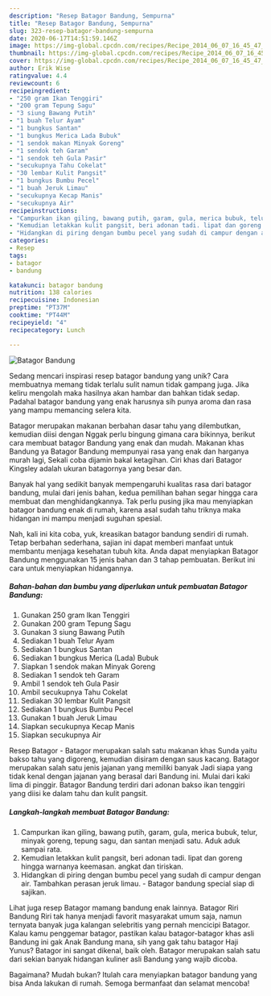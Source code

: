 ```yaml
---
description: "Resep Batagor Bandung, Sempurna"
title: "Resep Batagor Bandung, Sempurna"
slug: 323-resep-batagor-bandung-sempurna
date: 2020-06-17T14:51:59.146Z
image: https://img-global.cpcdn.com/recipes/Recipe_2014_06_07_16_45_47_280_2543ff_original_20140216_130906/751x532cq70/batagor-bandung-foto-resep-utama.jpg
thumbnail: https://img-global.cpcdn.com/recipes/Recipe_2014_06_07_16_45_47_280_2543ff_original_20140216_130906/751x532cq70/batagor-bandung-foto-resep-utama.jpg
cover: https://img-global.cpcdn.com/recipes/Recipe_2014_06_07_16_45_47_280_2543ff_original_20140216_130906/751x532cq70/batagor-bandung-foto-resep-utama.jpg
author: Erik Wise
ratingvalue: 4.4
reviewcount: 6
recipeingredient:
- "250 gram Ikan Tenggiri"
- "200 gram Tepung Sagu"
- "3 siung Bawang Putih"
- "1 buah Telur Ayam"
- "1 bungkus Santan"
- "1 bungkus Merica Lada Bubuk"
- "1 sendok makan Minyak Goreng"
- "1 sendok teh Garam"
- "1 sendok teh Gula Pasir"
- "secukupnya Tahu Cokelat"
- "30 lembar Kulit Pangsit"
- "1 bungkus Bumbu Pecel"
- "1 buah Jeruk Limau"
- "secukupnya Kecap Manis"
- "secukupnya Air"
recipeinstructions:
- "Campurkan ikan giling, bawang putih, garam, gula, merica bubuk, telur, minyak goreng, tepung sagu, dan santan menjadi satu. Aduk aduk sampai rata."
- "Kemudian letakkan kulit pangsit, beri adonan tadi. lipat dan goreng hingga warnanya keemasan. angkat dan tiriskan."
- "Hidangkan di piring dengan bumbu pecel yang sudah di campur dengan air. Tambahkan perasan jeruk limau. Batagor bandung special siap di sajikan."
categories:
- Resep
tags:
- batagor
- bandung

katakunci: batagor bandung 
nutrition: 138 calories
recipecuisine: Indonesian
preptime: "PT37M"
cooktime: "PT44M"
recipeyield: "4"
recipecategory: Lunch

---
```



![Batagor Bandung](https://img-global.cpcdn.com/recipes/Recipe_2014_06_07_16_45_47_280_2543ff_original_20140216_130906/751x532cq70/batagor-bandung-foto-resep-utama.jpg)

Sedang mencari inspirasi resep batagor bandung yang unik? Cara membuatnya memang tidak terlalu sulit namun tidak gampang juga. Jika keliru mengolah maka hasilnya akan hambar dan bahkan tidak sedap. Padahal batagor bandung yang enak harusnya sih punya aroma dan rasa yang mampu memancing selera kita.

Batagor merupakan makanan berbahan dasar tahu yang dilembutkan, kemudian diisi dengan Nggak perlu bingung gimana cara bikinnya, berikut cara membuat batagor Bandung yang enak dan mudah. Makanan khas Bandung ya Batagor Bandung mempunyai rasa yang enak dan harganya murah lagi, Sekali coba dijamin bakal ketagihan. Ciri khas dari Batagor Kingsley adalah ukuran batagornya yang besar dan.

Banyak hal yang sedikit banyak mempengaruhi kualitas rasa dari batagor bandung, mulai dari jenis bahan, kedua pemilihan bahan segar hingga cara membuat dan menghidangkannya. Tak perlu pusing jika mau menyiapkan batagor bandung enak di rumah, karena asal sudah tahu triknya maka hidangan ini mampu menjadi suguhan spesial.


Nah, kali ini kita coba, yuk, kreasikan batagor bandung sendiri di rumah. Tetap berbahan sederhana, sajian ini dapat memberi manfaat untuk membantu menjaga kesehatan tubuh kita. Anda dapat menyiapkan Batagor Bandung menggunakan 15 jenis bahan dan 3 tahap pembuatan. Berikut ini cara untuk menyiapkan hidangannya.

<!--inarticleads1-->

##### Bahan-bahan dan bumbu yang diperlukan untuk pembuatan Batagor Bandung:

1. Gunakan 250 gram Ikan Tenggiri
1. Gunakan 200 gram Tepung Sagu
1. Gunakan 3 siung Bawang Putih
1. Sediakan 1 buah Telur Ayam
1. Sediakan 1 bungkus Santan
1. Sediakan 1 bungkus Merica (Lada) Bubuk
1. Siapkan 1 sendok makan Minyak Goreng
1. Sediakan 1 sendok teh Garam
1. Ambil 1 sendok teh Gula Pasir
1. Ambil secukupnya Tahu Cokelat
1. Sediakan 30 lembar Kulit Pangsit
1. Sediakan 1 bungkus Bumbu Pecel
1. Gunakan 1 buah Jeruk Limau
1. Siapkan secukupnya Kecap Manis
1. Siapkan secukupnya Air


Resep Batagor - Batagor merupakan salah satu makanan khas Sunda yaitu bakso tahu yang digoreng, kemudian disiram dengan saus kacang. Batagor merupakan salah satu jenis jajanan yang memiliki banyak Jadi siapa yang tidak kenal dengan jajanan yang berasal dari Bandung ini. Mulai dari kaki lima di pinggir. Batagor Bandung terdiri dari adonan bakso ikan tenggiri yang diisi ke dalam tahu dan kulit pangsit. 

<!--inarticleads2-->

##### Langkah-langkah membuat Batagor Bandung:

1. Campurkan ikan giling, bawang putih, garam, gula, merica bubuk, telur, minyak goreng, tepung sagu, dan santan menjadi satu. Aduk aduk sampai rata.
1. Kemudian letakkan kulit pangsit, beri adonan tadi. lipat dan goreng hingga warnanya keemasan. angkat dan tiriskan.
1. Hidangkan di piring dengan bumbu pecel yang sudah di campur dengan air. Tambahkan perasan jeruk limau. - Batagor bandung special siap di sajikan.


Lihat juga resep Batagor mamang bandung enak lainnya. Batagor Riri Bandung Riri tak hanya menjadi favorit masyarakat umum saja, namun ternyata banyak juga kalangan selebritis yang pernah mencicipi Batagor. Kalau kamu penggemar batagor, pastikan kalau batagor-batagor khas asli Bandung ini gak Anak Bandung mana, sih yang gak tahu batagor Haji Yunus? Batagor ini sangat dikenal, baik oleh. Batagor merupakan salah satu dari sekian banyak hidangan kuliner asli Bandung yang wajib dicoba. 

Bagaimana? Mudah bukan? Itulah cara menyiapkan batagor bandung yang bisa Anda lakukan di rumah. Semoga bermanfaat dan selamat mencoba!
